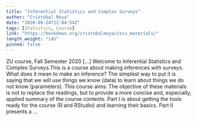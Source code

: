 ```yaml
---
title: "Inferential Statistics and Complex Surveys"
author: "Cristóbal Moya"
date: "2020-09-24T22:04:54Z"
tags: [Statistics, Course]
link: "https://bookdown.org/cristobalmoya/iscs_materials/"
length_weight: "14%"
pinned: false
---
```


ZU course, Fall Semester 2020 [...] Welcome to Inferential Statistics and Complex Surveys.This is a course about making inferences with surveys. What does it mean to make an inference? The simplest way to put it is saying that we will use things we know (data) to learn about things we do not know (parameters). This course aims: The objective of these materials is not to replace the readings, but to provide a more concise and, especially, applied summary of the course contents. Part I is about getting the tools ready for the course (R and RStudio) and learning their basics. Part II presents a ...
